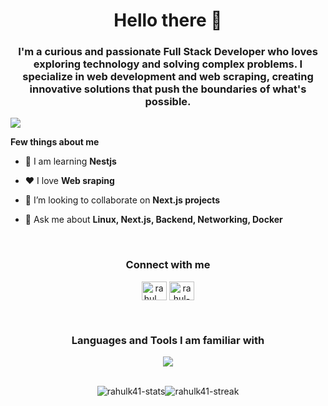 <h1 align="center">Hello there 👋</h1>
<h3 align="center">I'm a curious and passionate Full Stack Developer who loves exploring technology and solving complex problems. I specialize in web development and web scraping, creating innovative solutions that push the boundaries of what's possible.</h3>

[![](https://visitcount.itsvg.in/api?id=laughing-nerd&label=Profile%20Views&color=4&icon=5&pretty=true)](https://visitcount.itsvg.in)

**Few things about me**
- 🔭 I am learning **Nestjs**

- ❤️ I love **Web sraping**

- 🤝 I’m looking to collaborate on **Next.js projects**

- 💬 Ask me about **Linux, Next.js, Backend, Networking, Docker**

<br />
<!-- --------------------------------------------------------------------------------------------------------------------------------------------------------------------------------- -->
<h3 align="center">Connect with me</h3>
<p align="center">
<a href="https://x.com/rk41785" target="blank"><img align="center" src="https://raw.githubusercontent.com/rahuldkjain/github-profile-readme-generator/master/src/images/icons/Social/twitter.svg" alt="rahul__18" height="30" width="40" /></a>
<a href="https://www.linkedin.com/in/rahul-kumar-9a2075199/" target="blank"><img align="center" src="https://raw.githubusercontent.com/rahuldkjain/github-profile-readme-generator/master/src/images/icons/Social/linked-in-alt.svg" alt="rahul-5b0478233" height="30" width="40" /></a>
</p>
<br />
<!-- --------------------------------------------------------------------------------------------------------------------------------------------------------------------------------- -->

<!-- --------------------------------------------------------------------------------------------------------------------------------------------------------------------------------- -->
<h3 align="center">Languages and Tools I am familiar with</h3>
<p align="center">
  <a href="https://skillicons.dev">
    <img src="https://skillicons.dev/icons?i=appwrite,astro,bootstrap,css,docker,express,figma,firebase,git,github,githubactions,html,js,linux,mongodb,mysql,nextjs,nestjs,nginx,nodejs,prisma,postgres,react,supabase,sqlite,tailwind,tauri,typescript,vscode,vite" />
  </a>
</p>
<br />
<!-- --------------------------------------------------------------------------------------------------------------------------------------------------------------------------------- -->

<div style="display:flex; justify-content:center; align-items:center">
<img src = "https://github-readme-stats.vercel.app/api?username=hellboy41785&show_icons=true&locale=en&theme=dark" alt = "rahulk41-stats" />
<img src = "https://github-readme-streak-stats.herokuapp.com?user=hellboy41785&theme=dark" alt = "rahulk41-streak" />
</div>

